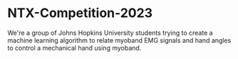 # NTX-Competition-2023
We're a group of Johns Hopkins University students trying to create a machine learning algorithm to relate myoband EMG signals and hand angles to control a mechanical hand using myoband.
